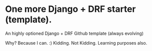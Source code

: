 # One more Django + DRF starter (template).
An highly optioned Django + DRF Github template (always evolving)

Why? Because I can. :) 
Kidding. Not Kidding. Learning purposes also. 

